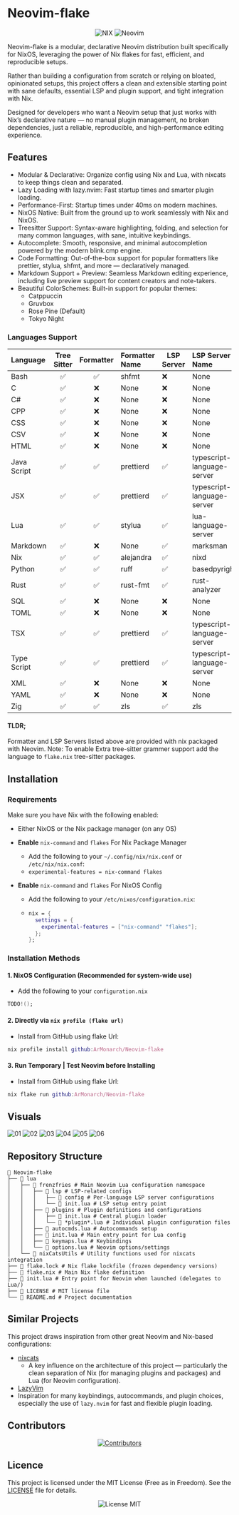 # Neovim-flake

<div align="center">
    <img src="https://img.shields.io/badge/NIX-5277C3.svg?style=for-the-badge&logo=NixOS&logoColor=white" alt="NIX"/>
    <img src="https://img.shields.io/badge/NeoVim-%2357A143.svg?&style=for-the-badge&logo=neovim&logoColor=white" alt="Neovim"/>
</div>

Neovim-flake is a modular, declarative Neovim distribution built specifically for NixOS, leveraging the power of Nix flakes for fast, efficient, and reproducible setups.

Rather than building a configuration from scratch or relying on bloated, opinionated setups, this project offers a clean and extensible starting point with sane defaults, essential LSP and plugin support, and tight integration with Nix.

Designed for developers who want a Neovim setup that just works with Nix’s declarative nature — no manual plugin management, no broken dependencies, just a reliable, reproducible, and high-performance editing experience.

## Features

- Modular & Declarative: Organize config using Nix and Lua, with nixcats to keep things clean and separated.
- Lazy Loading with lazy.nvim: Fast startup times and smarter plugin loading.
- Performance-First: Startup times under 40ms on modern machines.
- NixOS Native: Built from the ground up to work seamlessly with Nix and NixOS.
- Treesitter Support: Syntax-aware highlighting, folding, and selection for many common languages, with sane, intuitive keybindings.
- Autocomplete: Smooth, responsive, and minimal autocompletion powered by the modern blink.cmp engine.
- Code Formatting: Out-of-the-box support for popular formatters like prettier, stylua, shfmt, and more — declaratively managed.
- Markdown Support + Preview: Seamless Markdown editing experience, including live preview support for content creators and note-takers.
- Beautiful ColorSchemes: Built-in support for popular themes:
    - Catppuccin
    - Gruvbox
    - Rose Pine (Default)
    - Tokyo Night

### Languages Support

| Language        | Tree Sitter | Formatter | Formatter Name | LSP Server | LSP Server Name            |
|:----------------|:-----------:|:---------:|:---------------|------------|:---------------------------|
| Bash            | ✅          | ✅        | shfmt          | ❌         | None                       |
| C               | ✅          | ❌        | None           | ❌         | None                       |
| C#              | ✅          | ❌        | None           | ❌         | None                       |
| CPP             | ✅          | ❌        | None           | ❌         | None                       |
| CSS             | ✅          | ❌        | None           | ❌         | None                       |
| CSV             | ✅          | ❌        | None           | ❌         | None                       |
| HTML            | ✅          | ❌        | None           | ❌         | None                       |
| Java Script     | ✅          | ✅        | prettierd      | ✅         | typescript-language-server |
| JSX             | ✅          | ✅        | prettierd      | ✅         | typescript-language-server |
| Lua             | ✅          | ✅        | stylua         | ✅         | lua-language-server        |
| Markdown        | ✅          | ❌        | None           | ✅         | marksman                   |
| Nix             | ✅          | ✅        | alejandra      | ✅         | nixd                       |
| Python          | ✅          | ✅        | ruff           | ✅         | basedpyright               |
| Rust            | ✅          | ✅        | rust-fmt       | ✅         | rust-analyzer              |
| SQL             | ✅          | ❌        | None           | ❌         | None                       |
| TOML            | ✅          | ❌        | None           | ❌         | None                       |
| TSX             | ✅          | ✅        | prettierd      | ✅         | typescript-language-server |
| Type Script     | ✅          | ✅        | prettierd      | ✅         | typescript-language-server |
| XML             | ✅          | ❌        | None           | ❌         | None                       |
| YAML            | ✅          | ❌        | None           | ❌         | None                       |
| Zig             | ✅          | ✅        | zls            | ✅         | zls                        |

#### TLDR;
Formatter and LSP Servers listed above are provided with nix packaged with Neovim.
Note: To enable Extra tree-sitter grammer support add the language to `flake.nix` tree-sitter packages.

## Installation

### Requirements
Make sure you have Nix with the following enabled:
  - Either NixOS or the Nix package manager (on any OS)

  - **Enable** `nix-command` and `flakes` For Nix Package Manager
    - Add the following to your `~/.config/nix/nix.conf` or `/etc/nix/nix.conf`:
    - ```experimental-features = nix-command flakes```

  - **Enable** `nix-command` and `flakes` For NixOS Config
    - Add the following to your `/etc/nixos/configuration.nix`:
    - ```nix
      nix = {
        settings = {
          experimental-features = ["nix-command" "flakes"];
        };
      };
      ```

### Installation Methods

#### 1. NixOS Configuration (Recommended for system-wide use)
  - Add the following to your `configuration.nix`
  ```nix
  TODO!();
  ```

#### 2. Directly via `nix profile (flake url)`
  - Install from GitHub using flake Url:
  ```nix
  nix profile install github:ArMonarch/Neovim-flake
  ```

#### 3. Run Temporary | Test Neovim before Installing
  - Install from GitHub using flake Url:
  ```nix
  nix flake run github:ArMonarch/Neovim-flake
  ```

## Visuals

<img src="https://github.com/ArMonarch/Neovim-flake/blob/master/images/Screenshot_01.png" alt="01" />
<img src="https://github.com/ArMonarch/Neovim-flake/blob/master/images/Screenshot_02.png" alt="02" />
<img src="https://github.com/ArMonarch/Neovim-flake/blob/master/images/Screenshot_03.png" alt="03" />
<img src="https://github.com/ArMonarch/Neovim-flake/blob/master/images/Screenshot_04.png" alt="04" />
<img src="https://github.com/ArMonarch/Neovim-flake/blob/master/images/Screenshot_05.png" alt="05" />
<img src="https://github.com/ArMonarch/Neovim-flake/blob/master/images/Screenshot_06.png" alt="06" />

## Repository Structure

```
 Neovim-flake
├──  lua
│   ├──  frenzfries # Main Neovim Lua configuration namespace
│   │   ├──  lsp # LSP-related configs
│   │   │   ├──  config # Per-language LSP server configurations
│   │   │   └──  init.lua # LSP setup entry point
│   │   ├──  plugins # Plugin definitions and configurations
│   │   │   ├──  init.lua # Central plugin loader
│   │   │   └──  *plugin*.lua # Individual plugin configuration files
│   │   ├──  autocmds.lua # Autocommands setup
│   │   ├──  init.lua # Main entry point for Lua config
│   │   ├──  keymaps.lua # Keybindings
│   │   └──  options.lua # Neovim options/settings
│   └──  nixCatsUtils # Utility functions used for nixcats integration
├──  flake.lock # Nix flake lockfile (frozen dependency versions)
├──  flake.nix # Main Nix flake definition
├──  init.lua # Entry point for Neovim when launched (delegates to Lua/)
├──  LICENSE # MIT license file
└── 󰂺 README.md # Project documentation
```

## Similar Projects
This project draws inspiration from other great Neovim and Nix-based configurations:
- [nixcats](https://github.com/BirdeeHub/nixCats-nvim)
  - A key influence on the architecture of this project — particularly the clean separation of Nix (for managing plugins and packages) and Lua (for Neovim configuration).
- [LazyVim](https://github.com/LazyVim/LazyVim)
 - Inspiration for many keybindings, autocommands, and plugin choices, especially the use of `lazy.nvim` for fast and flexible plugin loading.

## Contributors

<div align="center">
    <a href="https://github.com/ArMonarch/Neovim-flake/graphs/contributors">
        <img src="https://contrib.rocks/image?repo=ArMonarch/Neovim-flake" alt="Contributors"/>
    </a>
</div>

## Licence
This project is licensed under the MIT License (Free as in Freedom).
See the [LICENSE](https://github.com/ArMonarch/Neovim-flake/blob/master/LICENSE) file for details.

<div align="center">
    <img src="https://img.shields.io/static/v1.svg?style=for-the-badge&label=License&message=MIT&logoColor=d9e0ee&colorA=363a4f&colorB=b7bdf8" alt="License MIT"/>
</div>
